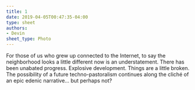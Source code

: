 ```yaml
---
title: 1
date: 2019-04-05T00:47:35-04:00
type: sheet
authors:
- Devin
sheet_type: Photo
---
```

<div class="sheet__item">
  <img src="/images/1.jpg" alt="">
</div>
<div class="sheet__response">
  For those of us who grew up connected to the Internet, to say the neighborhood looks a little different
  now is an understatement. There has been unabated progress. Explosive development. Things are a little
  broken. The possibility of a future techno-pastoralism continues along the cliché of an epic edenic
  narrative... but perhaps not?
</div>